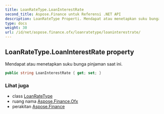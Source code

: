 ```yaml
---
title: LoanRateType.LoanInterestRate
second_title: Aspose.Finance untuk Referensi .NET API
description: LoanRateType Properti. Mendapat atau menetapkan suku bunga pinjaman saat ini.
type: docs
weight: 30
url: /id/net/aspose.finance.ofx/loanratetype/loaninterestrate/
---
```

## LoanRateType.LoanInterestRate property

Mendapat atau menetapkan suku bunga pinjaman saat ini.

```csharp
public string LoanInterestRate { get; set; }
```

### Lihat juga

* class [LoanRateType](../)
* ruang nama [Aspose.Finance.Ofx](../../loanratetype/)
* perakitan [Aspose.Finance](../../../)


